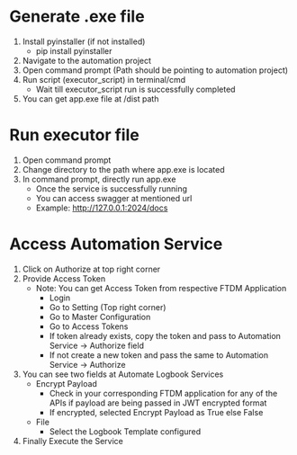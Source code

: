 # Generate .exe file

1. Install pyinstaller (if not installed)
   * pip install pyinstaller
2. Navigate to the automation project
3. Open command prompt (Path should be pointing to automation project)
4. Run script (executor_script) in terminal/cmd
   * Wait till executor_script run is successfully completed
5. You can get app.exe file at /dist path


# Run executor file
1. Open command prompt
2. Change directory to the path where app.exe is located
3. In command prompt, directly run app.exe
   * Once the service is successfully running
   * You can access swagger at mentioned url
   * Example: http://127.0.0.1:2024/docs

# Access Automation Service
1. Click on Authorize at top right corner
2. Provide Access Token
    * Note: You can get Access Token from respective FTDM Application
      * Login
      * Go to Setting (Top right corner)
      * Go to Master Configuration
      * Go to Access Tokens
      * If token already exists, copy the token and pass to Automation Service -> Authorize field
      * If not create a new token and pass the same to Automation Service -> Authorize
3. You can see two fields at Automate Logbook Services
   * Encrypt Payload
     * Check in your corresponding FTDM application for any of the APIs if payload are being passed in JWT encrypted format
     * If encrypted, selected Encrypt Payload as True else False
   * File
     * Select the Logbook Template configured
4. Finally Execute the Service